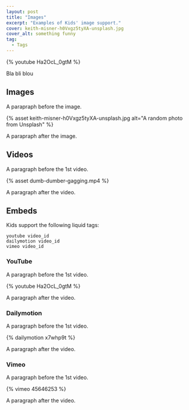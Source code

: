 ```yaml
---
layout: post
title: "Images"
excerpt: "Examples of Kids' image support."
cover: keith-misner-h0Vxgz5tyXA-unsplash.jpg
cover_alt: something funny
tag:
  - Tags
---
```


{% youtube Ha2OcL_0gtM %}

Bla bli blou

## Images

A parapraph before the image.

{% asset keith-misner-h0Vxgz5tyXA-unsplash.jpg alt="A random photo from Unsplash" %}

A parapraph after the image.

## Videos

A paragraph before the 1st video.

{% asset dumb-dumber-gagging.mp4 %}

A paragraph after the video.

## Embeds

Kids support the following liquid tags:

```
youtube video_id
dailymotion video_id
vimeo video_id
```

### YouTube

A paragraph before the 1st video.

{% youtube Ha2OcL_0gtM %}

A paragraph after the video.

### Dailymotion

A paragraph before the 1st video.

{% dailymotion x7whp9t %}

A paragraph after the video.

### Vimeo

A paragraph before the 1st video.

{% vimeo 45646253 %}

A paragraph after the video.
